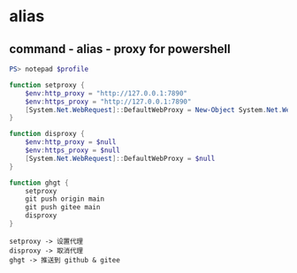# alias

## command - alias - proxy for powershell

```powershell
PS> notepad $profile
```

```powershell
function setproxy {
    $env:http_proxy = "http://127.0.0.1:7890"
    $env:https_proxy = "http://127.0.0.1:7890"
    [System.Net.WebRequest]::DefaultWebProxy = New-Object System.Net.WebProxy("http://127.0.0.1:7890")
}

function disproxy {
    $env:http_proxy = $null
    $env:https_proxy = $null
    [System.Net.WebRequest]::DefaultWebProxy = $null
}

function ghgt {
    setproxy
    git push origin main
    git push gitee main
    disproxy
}
```

```
setproxy -> 设置代理
disproxy -> 取消代理
ghgt -> 推送到 github & gitee
```
